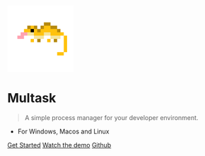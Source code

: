<a href="https://afreechameleon.github.io/multask-docs/">
    <img src="https://github.com/afreechameleon/multask-docs/blob/master/images/gecko.png?raw=true" alt="Logo" width="150" height="150">
</a>

# Multask

> A simple process manager for your developer environment.

- For Windows, Macos and Linux

[Get Started](getting-started)
[Watch the demo](https://www.youtube.com/watch?v=KVUPj4636hE)
[Github](https://github.com/AFreeChameleon/multask)


